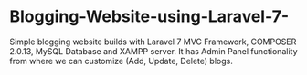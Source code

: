 # Blogging-Website-using-Laravel-7-
Simple blogging website builds with Laravel 7 MVC Framework, COMPOSER 2.0.13, MySQL Database and XAMPP server. It has Admin Panel functionality from where we can customize (Add, Update, Delete) blogs. 
